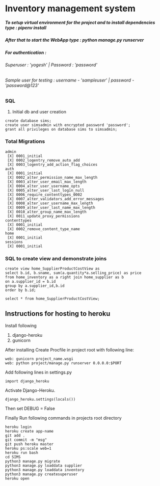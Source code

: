 # Inventory management system

##### To setup virtual environment for the project and to install dependencies type : pipenv install
##### After that to start the WebApp type : python manage.py runserver
##### For authentication :
###### Superuser : 'yogesh' | Password : 'password'
###### Sample user for testing : username - 'sampleuser' | password - 'password@123'


### SQL

1. Initial db and user creation
```
create database sims;
create user simsadmin with encrypted password 'password';
grant all privileges on database sims to simsadmin;
```

### Total Migrations
```
admin
 [X] 0001_initial
 [X] 0002_logentry_remove_auto_add
 [X] 0003_logentry_add_action_flag_choices
auth
 [X] 0001_initial
 [X] 0002_alter_permission_name_max_length
 [X] 0003_alter_user_email_max_length
 [X] 0004_alter_user_username_opts
 [X] 0005_alter_user_last_login_null
 [X] 0006_require_contenttypes_0002
 [X] 0007_alter_validators_add_error_messages
 [X] 0008_alter_user_username_max_length
 [X] 0009_alter_user_last_name_max_length
 [X] 0010_alter_group_name_max_length
 [X] 0011_update_proxy_permissions
contenttypes
 [X] 0001_initial
 [X] 0002_remove_content_type_name
home
 [X] 0001_initial
sessions
 [X] 0001_initial
```

### SQL to create view and demonstrate joins
```
create view home_SupplierProductCostView as
select b.id, b.sname, sum(a.quantity*a.selling_price) as price
from home_inventory as a right join home_supplier as b
on a.supplier_id = b.id
group by a.supplier_id,b.id
order by b.id;

select * from home_SupplierProductCostView;
```

## Instructions for hosting to heroku
Install following  
1. django-heroku
2. gunicorn

After installing Create Procfile in project root with following line:
```
web: gunicorn project_name.wsgi
web: python project/manage.py runserver 0.0.0.0:$PORT
```


Add following lines in settings.py  
```
import django_heroku
```
Activate Django-Heroku.
```
django_heroku.settings(locals())
```
Then set DEBUG = False 

Finally Run following commands in projects root directory  
```
heroku login
heroku create app-name
git add .
git commit -m "msg"
git push heroku master
heroku ps:scale web=1
heroku run bash
cd SIMS
python3 manage.py migrate
python3 manage.py loaddata supplier
python3 manage.py loaddata inventory
python3 manage.py createsuperuser
heroku open
```
